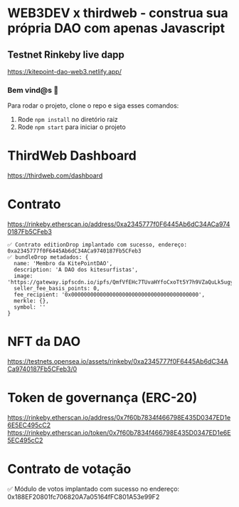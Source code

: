 # WEB3DEV x thirdweb - construa sua própria DAO com apenas Javascript

## Testnet Rinkeby live dapp
https://kitepoint-dao-web3.netlify.app/

### **Bem vind@s 👋**
Para rodar o projeto, clone o repo e siga esses comandos:

1. Rode `npm install` no diretório raiz
2. Rode `npm start` para iniciar o projeto

# ThirdWeb Dashboard
https://thirdweb.com/dashboard

# Contrato
https://rinkeby.etherscan.io/address/0xa2345777f0F6445Ab6dC34ACa9740187Fb5CFeb3
```
✅ Contrato editionDrop implantado com sucesso, endereço: 0xa2345777f0F6445Ab6dC34ACa9740187Fb5CFeb3
✅ bundleDrop metadados: {
  name: 'Membro da KitePointDAO',
  description: 'A DAO dos kitesurfistas',
  image: 'https://gateway.ipfscdn.io/ipfs/QmfVfEHc7TUvaHYfoCxoTt5Y7h9VZaQuLk5ugydmapdNhu/0',
  seller_fee_basis_points: 0,
  fee_recipient: '0x0000000000000000000000000000000000000000',
  merkle: {},
  symbol: ''
}
```

# NFT da DAO
https://testnets.opensea.io/assets/rinkeby/0xa2345777f0F6445Ab6dC34ACa9740187Fb5CFeb3/0

# Token de governança (ERC-20)
https://rinkeby.etherscan.io/address/0x7f60b7834f466798E435D0347ED1e6E5EC495cC2
https://rinkeby.etherscan.io/token/0x7f60b7834f466798E435D0347ED1e6E5EC495cC2

# Contrato de votação
✅ Módulo de votos implantado com sucesso no endereço: 0x188EF20801fc706820A7a05164fFC801A53e99F2
